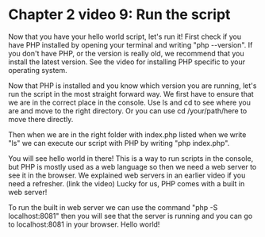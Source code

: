 # Chapter 2 video 9: Run the script
Now that you have your hello world script, let's run it! First check if you have PHP installed by opening your terminal and writing "php --version". If you don't have PHP, or the version is really old, we recommend that you install the latest version. See the video for installing PHP specific to your operating system.

Now that PHP is installed and you know which version you are running, let's run the script in the most straight forward way. We first have to ensure that we are in the correct place in the console. Use ls and cd to see where you are and move to the right directory. Or you can use cd /your/path/here to move there directly.

Then when we are in the right folder with index.php listed when we write "ls" we can execute our script with PHP by writing "php index.php". 

You will see hello world in there! This is a way to run scripts in the console, but PHP is mostly used as a web language so then we need a web server to see it in the browser. We explained web servers in an earlier video if you need a refresher. (link the video) Lucky for us, PHP comes with a built in web server! 

To run the built in web server we can use the command "php -S localhost:8081" then you will see that the server is running and you can go to localhost:8081 in your browser. Hello world! 